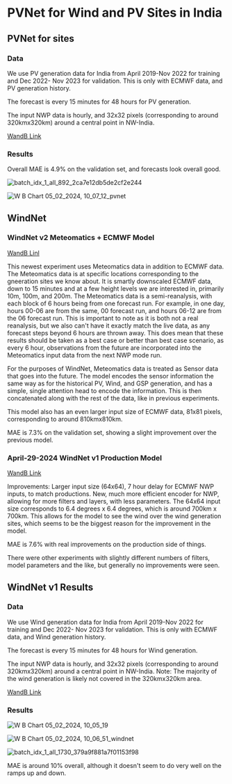 # PVNet for Wind and PV Sites in India

## PVNet for sites

### Data

We use PV generation data for India from April 2019-Nov 2022 for training
and Dec 2022- Nov 2023 for validation. This is only with ECMWF data, and PV generation history.

The forecast is every 15 minutes for 48 hours for PV generation.

The input NWP data is hourly, and 32x32 pixels (corresponding to around 320kmx320km) around a central
point in NW-India.

[WandB Link](https://wandb.ai/openclimatefix/pvnet_india2.1/runs/o4xpvzrc)

### Results

Overall MAE is 4.9% on the validation set, and forecasts look overall good.

![batch_idx_1_all_892_2ca7e12db5de2cf2e244](https://github.com/openclimatefix/PVNet/assets/7170359/07e8199a-11b5-4400-9897-37b7738a4f39)

![W B Chart 05_02_2024, 10_07_12_pvnet](https://github.com/openclimatefix/PVNet/assets/7170359/abaefdc1-dedd-4a12-8a26-afaf36d7786b)

## WindNet

### WindNet v2 Meteomatics + ECMWF Model

[WandB Linl](https://wandb.ai/openclimatefix/india/runs/v3mja33d)

This newest experiment uses Meteomatics data in addition to ECMWF data. The Meteomatics data is at specific locations corresponding
to the gneeration sites we know about. It is smartly downscaled ECMWF data, down to 15 minutes and at a few height levels we are
interested in, primarily 10m, 100m, and 200m. The Meteomatics data is a semi-reanalysis, with each block of 6 hours being from one forecast run.
For example, in one day, hours 00-06 are from the same, 00 forecast run, and hours 06-12 are from the 06 forecast run. This is important to note
as it is both not a real reanalysis, but we also can't have it exactly match the live data, as any forecast steps beyond 6 hours are thrown away.
This does mean that these results should be taken as a best case or better than best case scenario, as every 6 hour, observations from the future
are incorporated into the Meteomatics input data from the next NWP mode run.

For the purposes of WindNet, Meteomatics data is treated as Sensor data that goes into the future.
The model encodes the sensor information the same way as for the historical PV, Wind, and GSP generation, and has
a simple, single attention head to encode the information. This is then concatenated along with the rest of the data, like in
previous experiments.

This model also has an even larger input size of ECMWF data, 81x81 pixels, corresponding to around 810kmx810km.

MAE is 7.3% on the validation set, showing a slight improvement over the previous model.

### April-29-2024 WindNet v1 Production Model

[WandB Link](https://wandb.ai/openclimatefix/india/runs/5llq8iw6)

Improvements: Larger input size (64x64), 7 hour delay for ECMWF NWP inputs, to match productions.
New, much more efficient encoder for NWP, allowing for more filters and layers, with less parameters.
The 64x64 input size corresponds to 6.4 degrees x 6.4 degrees, which is around 700km x 700km. This allows for the
model to see the wind over the wind generation sites, which seems to be the biggest reason for the improvement in the model.



MAE is 7.6% with real improvements on the production side of things.


There were other experiments with slightly different numbers of filters, model parameters and the like, but generally no
improvements were seen.


## WindNet v1 Results

### Data

We use Wind generation data for India from April 2019-Nov 2022 for training
and Dec 2022- Nov 2023 for validation. This is only with ECMWF data, and Wind generation history.

The forecast is every 15 minutes for 48 hours for Wind generation.

The input NWP data is hourly, and 32x32 pixels (corresponding to around 320kmx320km) around a central
point in NW-India. Note: The majority of the wind generation is likely not covered in the 320kmx320km area.


[WandB Link](https://wandb.ai/openclimatefix/pvnet_india2.1/runs/otdx7axx)

### Results

![W B Chart 05_02_2024, 10_05_19](https://github.com/openclimatefix/PVNet/assets/7170359/6a8cd9c5-bdfe-41ab-996d-37fd1be2a07c)

![W B Chart 05_02_2024, 10_06_51_windnet](https://github.com/openclimatefix/PVNet/assets/7170359/77554ef0-4411-4432-af95-8530aef4a701)

![batch_idx_1_all_1730_379a9f881a7f01153f98](https://github.com/openclimatefix/PVNet/assets/7170359/243d9f3e-4cb9-405e-80c5-40c6c218c17f)

MAE is around 10% overall, although it doesn't seem to do very well on the ramps up and down.

